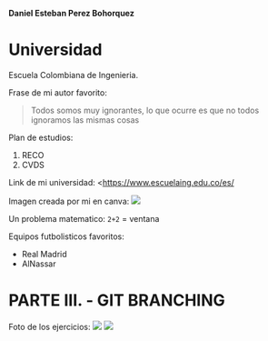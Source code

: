 **Daniel Esteban Perez Bohorquez**

# Universidad 
Escuela Colombiana de Ingenieria.

Frase de mi autor favorito:
> Todos somos muy ignorantes, lo que ocurre es que no todos ignoramos las mismas cosas

Plan de estudios:
1. RECO
2. CVDS

Link de mi universidad: <https://www.escuelaing.edu.co/es/

Imagen creada por mi en canva:
![](https://ecichat.com/img/logo.png)

Un problema matematico: `2+2` = ventana 

Equipos futbolisticos favoritos:
* Real Madrid
* AlNassar

# PARTE III. - GIT BRANCHING

Foto de los ejercicios:
 ![](https://tucatalogo.digital/img_cvds/subir.jpeg)
 ![](https://tucatalogo.digital/img_cvds/subir2.jpeg)


